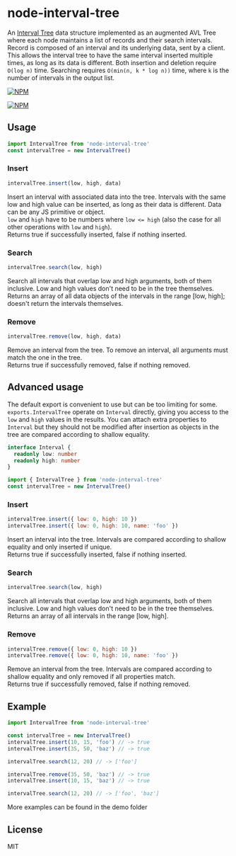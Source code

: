 # node-interval-tree
An [Interval Tree](https://en.wikipedia.org/wiki/Interval_tree) data structure implemented as an augmented AVL Tree where each node maintains a list of records and their search intervals. Record is composed of an interval and its underlying data, sent by a client. This allows the interval tree to have the same interval inserted multiple times, as long as its data is different. Both insertion and deletion require `O(log n)` time. Searching requires `O(min(n, k * log n))` time, where `k` is the number of intervals in the output list.

[![NPM](https://img.shields.io/npm/v/node-interval-tree.svg?style=flat)](https://www.npmjs.org/package/node-interval-tree)

[![NPM](https://nodei.co/npm/node-interval-tree.png)](https://nodei.co/npm/node-interval-tree/)

## Usage
```JavaScript
import IntervalTree from 'node-interval-tree'
const intervalTree = new IntervalTree()
```

### Insert
```JavaScript
intervalTree.insert(low, high, data)
```

Insert an interval with associated data into the tree. Intervals with the same low and high value can be inserted, as long as their data is different.
Data can be any JS primitive or object.  
`low` and `high` have to be numbers where `low <= high` (also the case for all other operations with `low` and `high`).  
Returns true if successfully inserted, false if nothing inserted.

### Search
```JavaScript
intervalTree.search(low, high)
```

Search all intervals that overlap low and high arguments, both of them inclusive. Low and high values don't need to be in the tree themselves.  
Returns an array of all data objects of the intervals in the range [low, high]; doesn't return the intervals themselves.

### Remove
```JavaScript
intervalTree.remove(low, high, data)
```

Remove an interval from the tree. To remove an interval, all arguments must match the one in the tree.  
Returns true if successfully removed, false if nothing removed.

## Advanced usage
The default export is convenient to use but can be too limiting for some.
`exports.IntervalTree` operate on `Interval` directly, giving you access to the `low` and `high` values in the results.
You can attach extra properties to `Interval` but they should not be modified after insertion as objects in the tree are compared according to shallow equality. 

```TypeScript
interface Interval {
  readonly low: number
  readonly high: number
}
```
```JavaScript
import { IntervalTree } from 'node-interval-tree'
const intervalTree = new IntervalTree()

```
### Insert
```JavaScript
intervalTree.insert({ low: 0, high: 10 })
intervalTree.insert({ low: 0, high: 10, name: 'foo' })
```
Insert an interval into the tree. Intervals are compared according to shallow equality and only inserted if unique.  
Returns true if successfully inserted, false if nothing inserted.

### Search
```JavaScript
intervalTree.search(low, high)
```

Search all intervals that overlap low and high arguments, both of them inclusive. Low and high values don't need to be in the tree themselves.  
Returns an array of all intervals in the range [low, high].

### Remove
```JavaScript
intervalTree.remove({ low: 0, high: 10 })
intervalTree.remove({ low: 0, high: 10, name: 'foo' })
```

Remove an interval from the tree. Intervals are compared according to shallow equality and only removed if all properties match.  
Returns true if successfully removed, false if nothing removed.
## Example
```javascript
import IntervalTree from 'node-interval-tree'

const intervalTree = new IntervalTree()
intervalTree.insert(10, 15, 'foo') // -> true
intervalTree.insert(35, 50, 'baz') // -> true

intervalTree.search(12, 20) // -> ['foo']

intervalTree.remove(35, 50, 'baz') // -> true
intervalTree.insert(10, 15, 'baz') // -> true

intervalTree.search(12, 20) // -> ['foo', 'baz']
```

More examples can be found in the demo folder

## License

MIT
